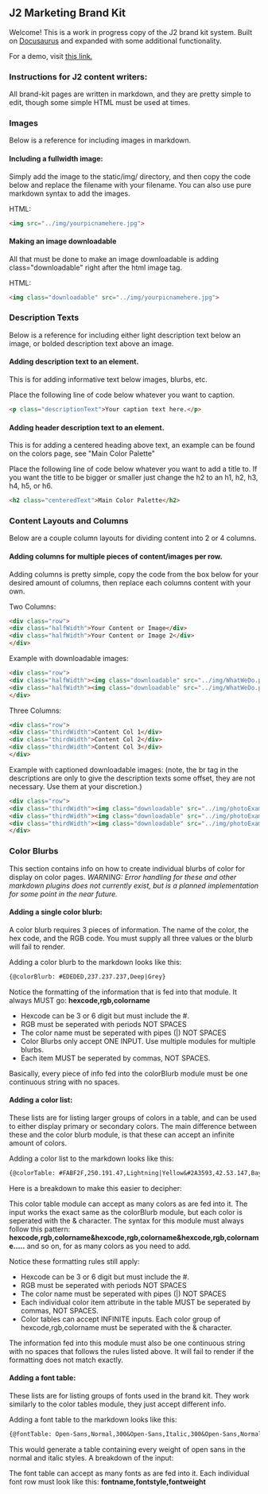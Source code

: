 ## J2 Marketing Brand Kit
Welcome! This is a work in progress copy of the J2 brand kit system. Built on <a href="https://docusaurus.io/">Docusaurus</a> and expanded with some additional functionality.

For a demo, visit <a href="https://kind-noyce-85f720.netlify.com/">this link.</a>

### Instructions for J2 content writers:

All brand-kit pages are written in markdown, and they are pretty simple to edit, though some simple HTML must be used at times. 

### Images

Below is a reference for including images in markdown.

#### Including a fullwidth image:

Simply add the image to the static/img/ directory, and then copy the code below and replace the filename with your filename. 
You can also use pure markdown syntax to add the images.

HTML:
```html
<img src="../img/yourpicnamehere.jpg">
```

#### Making an image downloadable

All that must be done to make an image downloadable is adding class="downloadable" right after the html image tag.

HTML:
```html
<img class="downloadable" src="../img/yourpicnamehere.jpg">
```

### Description Texts

Below is a reference for including either light description text below an image, or bolded description text above an image.

#### Adding description text to an element.

This is for adding informative text below images, blurbs, etc. 

Place the following line of code below whatever you want to caption.

```html
<p class="descriptionText">Your caption text here.</p>
```

#### Adding header description text to an element.

This is for adding a centered heading above text, an example can be found on the colors page, see "Main Color Palette"

Place the following line of code below whatever you want to add a title to. If you want the title to be bigger or smaller just change the h2 to an h1, h2, h3, h4, h5, or h6.

```html
<h2 class="centeredText">Main Color Palette</h2>
```

### Content Layouts and Columns

Below are a couple column layouts for dividing content into 2 or 4 columns. 

#### Adding columns for multiple pieces of content/images per row.

Adding columns is pretty simple, copy the code from the box below for your desired amount of columns, then replace each columns content with your own.

Two Columns:
```html
<div class="row">
<div class="halfWidth">Your Content or Image</div>
<div class="halfWidth">Your Content or Image 2</div>
</div>
```

Example with downloadable images:
```html
<div class="row">
<div class="halfWidth"><img class="downloadable" src="../img/WhatWeDo.png"></div>
<div class="halfWidth"><img class="downloadable" src="../img/WhatWeDo.png"></div>
</div>
```

Three Columns:
```html
<div class="row">
<div class="thirdWidth">Content Col 1</div>
<div class="thirdWidth">Content Col 2</div>
<div class="thirdWidth">Content Col 3</div>
</div>
```

Example with captioned downloadable images:
(note, the br tag in the descriptions are only to give the description texts some offset, they are not necessary. Use them at your discretion.)
```html
<div class="row">
<div class="thirdWidth"><img class="downloadable" src="../img/photoExamples7.jpg"><p class="descriptionText"><br>The more fun, the better!</p></div>
<div class="thirdWidth"><img class="downloadable" src="../img/photoExamples8.jpg"><p class="descriptionText"><br>This closeup shows a community member having fun, and highlights the actual event in detail.</p></div>
<div class="thirdWidth"><img class="downloadable" src="../img/photoExamples9.jpg"><p class="descriptionText"><br>A wide shot of trick-or-treating gives us diverse shots to pull from for future materials.</p></div>
</div>
```

### Color Blurbs

This section contains info on how to create individual blurbs of color for display on color pages.
_WARNING: Error handling for these and other markdown plugins does not currently exist, but is a planned implementation for some point in the near future._

#### Adding a single color blurb:

A color blurb requires 3 pieces of information. The name of the color, the hex code, and the RGB code. You must supply all three values or the blurb will fail to render. 

Adding a color blurb to the markdown looks like this:

```md
{@colorBlurb: #EDEDED,237.237.237,Deep|Grey}
```

Notice the formatting of the information that is fed into that module. It always MUST go: **hexcode,rgb,colorname**

- Hexcode can be 3 or 6 digit but must include the #.
- RGB must be seperated with periods NOT SPACES
- The color name must be seperated with pipes (|) NOT SPACES
- Color Blurbs only accept ONE INPUT. Use multiple modules for multiple blurbs.
- Each item MUST be seperated by commas, NOT SPACES. 

Basically, every piece of info fed into the colorBlurb module must be one continuous string with no spaces. 

#### Adding a color list:

These lists are for listing larger groups of colors in a table, and can be used to either display primary or secondary colors. The main difference between these and the color blurb module, is that these can accept an infinite amount of colors.

Adding a color list to the markdown looks like this: 

```md
{@colorTable: #FABF2F,250.191.47,Lightning|Yellow&#2A3593,42.53.147,Bay|Blue&#9F29AE,159.41.174,Grape|Soda&#8BC14C,139.193.76,Sushi&#1965BF,25.101.191,Denim}
```

Here is a breakdown to make this easier to decipher:

This color table module can accept as many colors as are fed into it. The input works the exact same as the colorBlurb module, but each color is seperated with the & character. 
The syntax for this module must always follow this pattern: **hexcode,rgb,colorname&hexcode,rgb,colorname&hexcode,rgb,colorname.....** and so on, for as many colors as you need to add. 

Notice these formatting rules still apply:

- Hexcode can be 3 or 6 digit but must include the #.
- RGB must be seperated with periods NOT SPACES
- The color name must be seperated with pipes (|) NOT SPACES
- Each individual color item attribute in the table MUST be seperated by commas, NOT SPACES. 
- Color tables can accept INFINITE inputs. Each color group of hexcode,rgb,colorname must be seperated with the & character.

The information fed into this module must also be one continuous string with no spaces that follows the rules listed above. It will fail to render if the formatting does not match exactly.

#### Adding a font table:

These lists are for listing groups of fonts used in the brand kit. They work similarly to the color tables module, they just accept different info.

Adding a font table to the markdown looks like this:
```md
{@fontTable: Open-Sans,Normal,300&Open-Sans,Italic,300&Open-Sans,Normal,400&Open-Sans,Italic,400&Open-Sans,Normal,600&Open-Sans,Italic,600&Open-Sans,Normal,700&Open-Sans,Italic,700&Open-Sans,Normal,800&Open-Sans,Italic,800}
```

This would generate a table containing every weight of open sans in the normal and italic styles. 
A breakdown of the input:

The font table can accept as many fonts as are fed into it. Each individual font row must look like this: **fontname,fontstyle,fontweight**
